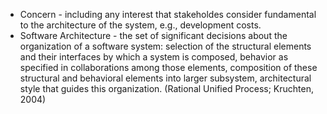 * Concern - including any interest that stakeholdes consider fundamental to the architecture of the system, e.g., development costs.
* Software Architecture - the set of significant decisions about the organization of a software system: selection of the structural elements and their interfaces by which a system is composed, behavior as specified in collaborations among those elements, composition of these structural and behavioral elements into larger subsystem, architectural style that guides this organization. (Rational Unified Process; Kruchten, 2004)

